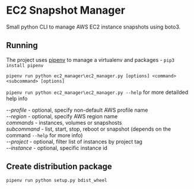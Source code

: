 # EC2 Snapshot Manager
Small python CLI to manage AWS EC2 instance snapshots using boto3.

## Running
The project uses [pipenv](https://docs.pipenv.org/en/latest/) to manage a virtualenv and packages - `pip3 install pipenv`

`pipenv run python ec2_manager\ec2_manager.py [options] <command> <subcommand> [options]`

`pipenv run python ec2_manager\ec2_manager.py --help` for more detailded help info

*--profile* - optional, specify non-default AWS profile name  
*--region* - optional, specify AWS region name  
*commands* - instances, volumes or snapshosts  
*subcommand* - list, start, stop, reboot or snapshot (depends on the command `--help` for more info)  
*--project* - optional, filter list of instances by project tag  
*--instance* - optional, specific instance id

## Create distribution package
`pipenv run python setup.py bdist_wheel`
